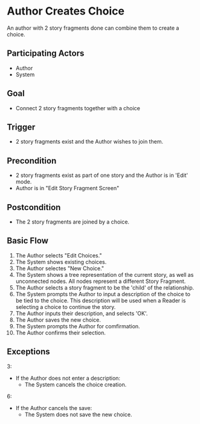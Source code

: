 Author Creates Choice
=====================
An author with 2 story fragments done can combine them to create a choice.

Participating Actors
--------------------
- Author
- System

Goal
----
- Connect 2 story fragments together with a choice

Trigger
-------
- 2 story fragments exist and the Author wishes to join them.

Precondition
------------
- 2 story fragments exist as part of one story and the Author is in 'Edit' mode.
- Author is in "Edit Story Fragment Screen"

Postcondition
-------------
- The 2 story fragments are joined by a choice.

Basic Flow
----------
1. The Author selects "Edit Choices."
2. The System shows existing choices.
3. The Author selectes "New Choice."
4. The System shows a tree representation of the current story, as well as
   unconnected nodes. All nodes represent a different Story Fragment.
5. The Author selects a story fragment to be the 'child' of the relationship.
6. The System prompts the Author to input a description of the choice to be tied
   to the choice. This description will be used when a Reader is selecting a
   choice to continue the story.
7. The Author inputs their description, and selects 'OK'.
8. The Author saves the new choice.
9. The System prompts the Author for comfirmation.
10. The Author confirms their selection.

Exceptions
----------
3:  
- If the Author does not enter a description:  
	- The System cancels the choice creation.

6:  
- If the Author cancels the save:  
	- The System does not save the new choice.  
